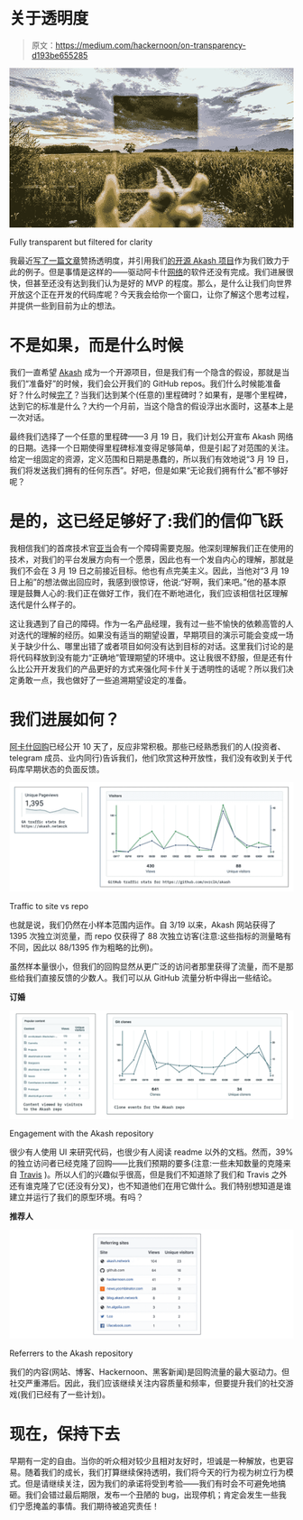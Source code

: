 # 关于透明度

> 原文：<https://medium.com/hackernoon/on-transparency-d193be655285>

![](img/ab2dccec152c3f37e1724c42c9c28e2b.png)

Fully transparent but filtered for clarity

我最近[写了一篇文章](https://hackernoon.com/introducing-akash-f1789e18b4ac)赞扬透明度，并引用我们[的开源 Akash 项目](https://github.com/ovrclk/akash)作为我们致力于此的例子。但是事情是这样的——驱动阿卡什[网络](https://hackernoon.com/tagged/network)的软件还没有完成。我们进展很快，但甚至还没有达到我们认为是好的 MVP 的程度。那么，是什么让我们向世界开放这个正在开发的代码库呢？今天我会给你一个窗口，让你了解这个思考过程，并提供一些到目前为止的想法。

# 不是如果，而是什么时候

我们一直希望 [Akash](https://hackernoon.com/tagged/akash) 成为一个开源项目，但是我们有一个隐含的假设，那就是当我们“准备好”的时候，我们会公开我们的 GitHub repos。我们什么时候能准备好？什么时候[完了](http://dilbert.com/strip/2017-10-02)？当我们达到某个(任意的)里程碑时？如果有，是哪个里程碑，达到它的标准是什么？大约一个月前，当这个隐含的假设浮出水面时，这基本上是一次对话。

最终我们选择了一个任意的里程碑——3 月 19 日，我们计划公开宣布 Akash 网络的日期。选择一个日期使得里程碑标准变得足够简单，但是引起了对范围的关注。给定一组固定的资源，定义范围和日期是愚蠢的，所以我们有效地说“3 月 19 日，我们将发送我们拥有的任何东西”。好吧，但是如果“无论我们拥有什么”都不够好呢？

# 是的，这已经足够好了:我们的信仰飞跃

我相信我们的首席技术官[亚当](https://github.com/boz)会有一个障碍需要克服。他深刻理解我们正在使用的技术，对我们的平台发展方向有一个愿景，因此也有一个发自内心的理解，那就是我们不会在 3 月 19 日之前接近目标。他也有点完美主义。因此，当他对“3 月 19 日上船”的想法做出回应时，我感到很惊讶，他说:“好啊，我们来吧。”他的基本原理是鼓舞人心的:我们正在做好工作，我们在不断地进化，我们应该相信社区理解迭代是什么样子的。

这让我遇到了自己的障碍。作为一名产品经理，我有过一些不愉快的依赖高管的人对迭代的理解的经历。如果没有适当的期望设置，早期项目的演示可能会变成一场关于缺少什么、哪里出错了或者项目如何没有达到目标的对话。这里我们讨论的是将代码释放到没有能力“正确地”管理期望的环境中。这让我很不舒服，但是还有什么比公开开发我们的产品更好的方式来强化阿卡什关于透明性的话呢？所以我们决定勇敢一点，我也做好了一些追溯期望设定的准备。

# 我们进展如何？

[阿卡什回购](https://github.com/ovrclk/akash)已经公开 10 天了，反应非常积极。那些已经熟悉我们的人(投资者、telegram 成员、业内同行)告诉我们，他们欣赏这种开放性，我们没有收到关于代码库早期状态的负面反馈。

![](img/348a2dd2ae0fea30e7e9283c47db4f42.png)

Traffic to site vs repo

也就是说，我们仍然在小样本范围内运作。自 3/19 以来，Akash 网站获得了 1395 次独立浏览量，而 repo 仅获得了 88 次独立访客(注意:这些指标的测量略有不同，因此以 88/1395 作为粗略的比例)。

虽然样本量很小，但我们的回购显然从更广泛的访问者那里获得了流量，而不是那些给我们直接反馈的少数人。我们可以从 GitHub 流量分析中得出一些结论。

**订婚**

![](img/ef48451b763d583f3d5a69e8702c4838.png)

Engagement with the Akash repository

很少有人使用 UI 来研究代码，也很少有人阅读 readme 以外的文档。然而，39%的独立访问者已经克隆了回购——比我们预期的要多(注意:一些未知数量的克隆来自 [Travis](https://travis-ci.org/) )。所以人们的兴趣似乎很高，但是我们不知道除了我们和 Travis 之外还有谁克隆了它(还没有分叉)，也不知道他们在用它做什么。我们特别想知道是谁建立并运行了我们的原型环境。有吗？

**推荐人**

![](img/abdbfe6c0e2555ddfda47efe4780ab98.png)

Referrers to the Akash repository

我们的内容(网站、博客、Hackernoon、黑客新闻)是回购流量的最大驱动力。但社交严重滞后。因此，我们应该继续关注内容质量和频率，但要提升我们的社交游戏(我们已经有了一些计划)。

# 现在，保持下去

早期有一定的自由。当你的听众相对较少且相对友好时，坦诚是一种解放，也更容易。随着我们的成长，我们打算继续保持透明，我们将今天的行为视为树立行为模式。但是请继续关注，因为我们的承诺将受到考验——我们有时会不可避免地搞砸。我们会错过最后期限，发布一个丑陋的 bug，出现停机；肯定会发生一些我们宁愿掩盖的事情。我们期待被追究责任！